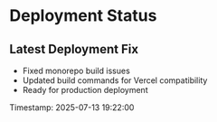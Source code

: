 # Deployment Status

## Latest Deployment Fix

- Fixed monorepo build issues
- Updated build commands for Vercel compatibility
- Ready for production deployment

Timestamp: 2025-07-13 19:22:00